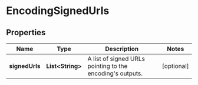
# EncodingSignedUrls

## Properties
Name | Type | Description | Notes
------------ | ------------- | ------------- | -------------
**signedUrls** | **List&lt;String&gt;** | A list of signed URLs pointing to the encoding&#39;s outputs. |  [optional]



